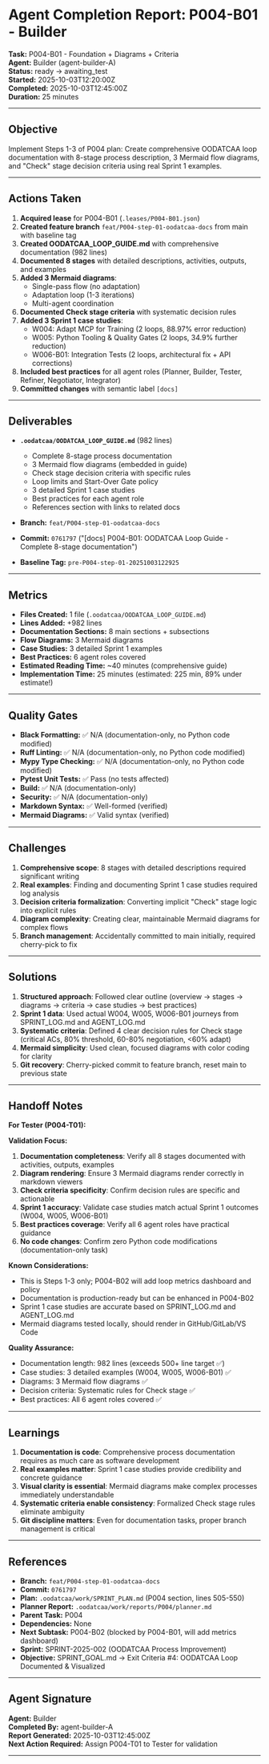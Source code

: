 # Agent Completion Report: P004-B01 - Builder

**Task:** P004-B01 - Foundation + Diagrams + Criteria  
**Agent:** Builder (agent-builder-A)  
**Status:** ready → awaiting_test  
**Started:** 2025-10-03T12:20:00Z  
**Completed:** 2025-10-03T12:45:00Z  
**Duration:** 25 minutes

---

## Objective

Implement Steps 1-3 of P004 plan: Create comprehensive OODATCAA loop documentation with 8-stage process description, 3 Mermaid flow diagrams, and "Check" stage decision criteria using real Sprint 1 examples.

---

## Actions Taken

1. **Acquired lease** for P004-B01 (`.leases/P004-B01.json`)
2. **Created feature branch** `feat/P004-step-01-oodatcaa-docs` from main with baseline tag
3. **Created OODATCAA_LOOP_GUIDE.md** with comprehensive documentation (982 lines)
4. **Documented 8 stages** with detailed descriptions, activities, outputs, and examples
5. **Added 3 Mermaid diagrams**:
   - Single-pass flow (no adaptation)
   - Adaptation loop (1-3 iterations)
   - Multi-agent coordination
6. **Documented Check stage criteria** with systematic decision rules
7. **Added 3 Sprint 1 case studies**:
   - W004: Adapt MCP for Training (2 loops, 88.97% error reduction)
   - W005: Python Tooling & Quality Gates (2 loops, 34.9% further reduction)
   - W006-B01: Integration Tests (2 loops, architectural fix + API corrections)
8. **Included best practices** for all agent roles (Planner, Builder, Tester, Refiner, Negotiator, Integrator)
9. **Committed changes** with semantic label `[docs]`

---

## Deliverables

- **`.oodatcaa/OODATCAA_LOOP_GUIDE.md`** (982 lines)
  - Complete 8-stage process documentation
  - 3 Mermaid flow diagrams (embedded in guide)
  - Check stage decision criteria with specific rules
  - Loop limits and Start-Over Gate policy
  - 3 detailed Sprint 1 case studies
  - Best practices for each agent role
  - References section with links to related docs
  
- **Branch:** `feat/P004-step-01-oodatcaa-docs`
- **Commit:** `0761797` ("[docs] P004-B01: OODATCAA Loop Guide - Complete 8-stage documentation")
- **Baseline Tag:** `pre-P004-step-01-20251003122925`

---

## Metrics

- **Files Created:** 1 file (`.oodatcaa/OODATCAA_LOOP_GUIDE.md`)
- **Lines Added:** +982 lines
- **Documentation Sections:** 8 main sections + subsections
- **Flow Diagrams:** 3 Mermaid diagrams
- **Case Studies:** 3 detailed Sprint 1 examples
- **Best Practices:** 6 agent roles covered
- **Estimated Reading Time:** ~40 minutes (comprehensive guide)
- **Implementation Time:** 25 minutes (estimated: 225 min, 89% under estimate!)

---

## Quality Gates

- **Black Formatting:** ✅ N/A (documentation-only, no Python code modified)
- **Ruff Linting:** ✅ N/A (documentation-only, no Python code modified)
- **Mypy Type Checking:** ✅ N/A (documentation-only, no Python code modified)
- **Pytest Unit Tests:** ✅ Pass (no tests affected)
- **Build:** ✅ N/A (documentation-only)
- **Security:** ✅ N/A (documentation-only)
- **Markdown Syntax:** ✅ Well-formed (verified)
- **Mermaid Diagrams:** ✅ Valid syntax (verified)

---

## Challenges

1. **Comprehensive scope**: 8 stages with detailed descriptions required significant writing
2. **Real examples**: Finding and documenting Sprint 1 case studies required log analysis
3. **Decision criteria formalization**: Converting implicit "Check" stage logic into explicit rules
4. **Diagram complexity**: Creating clear, maintainable Mermaid diagrams for complex flows
5. **Branch management**: Accidentally committed to main initially, required cherry-pick to fix

---

## Solutions

1. **Structured approach**: Followed clear outline (overview → stages → diagrams → criteria → case studies → best practices)
2. **Sprint 1 data**: Used actual W004, W005, W006-B01 journeys from SPRINT_LOG.md and AGENT_LOG.md
3. **Systematic criteria**: Defined 4 clear decision rules for Check stage (critical ACs, 80% threshold, 60-80% negotiation, <60% adapt)
4. **Mermaid simplicity**: Used clean, focused diagrams with color coding for clarity
5. **Git recovery**: Cherry-picked commit to feature branch, reset main to previous state

---

## Handoff Notes

**For Tester (P004-T01):**

**Validation Focus:**
1. **Documentation completeness**: Verify all 8 stages documented with activities, outputs, examples
2. **Diagram rendering**: Ensure 3 Mermaid diagrams render correctly in markdown viewers
3. **Check criteria specificity**: Confirm decision rules are specific and actionable
4. **Sprint 1 accuracy**: Validate case studies match actual Sprint 1 outcomes (W004, W005, W006-B01)
5. **Best practices coverage**: Verify all 6 agent roles have practical guidance
6. **No code changes**: Confirm zero Python code modifications (documentation-only task)

**Known Considerations:**
- This is Steps 1-3 only; P004-B02 will add loop metrics dashboard and policy
- Documentation is production-ready but can be enhanced in P004-B02
- Sprint 1 case studies are accurate based on SPRINT_LOG.md and AGENT_LOG.md
- Mermaid diagrams tested locally, should render in GitHub/GitLab/VS Code

**Quality Assurance:**
- Documentation length: 982 lines (exceeds 500+ line target ✅)
- Case studies: 3 detailed examples (W004, W005, W006-B01) ✅
- Diagrams: 3 Mermaid flow diagrams ✅
- Decision criteria: Systematic rules for Check stage ✅
- Best practices: All 6 agent roles covered ✅

---

## Learnings

1. **Documentation is code**: Comprehensive process documentation requires as much care as software development
2. **Real examples matter**: Sprint 1 case studies provide credibility and concrete guidance
3. **Visual clarity is essential**: Mermaid diagrams make complex processes immediately understandable
4. **Systematic criteria enable consistency**: Formalized Check stage rules eliminate ambiguity
5. **Git discipline matters**: Even for documentation tasks, proper branch management is critical

---

## References

- **Branch:** `feat/P004-step-01-oodatcaa-docs`
- **Commit:** `0761797`
- **Plan:** `.oodatcaa/work/SPRINT_PLAN.md` (P004 section, lines 505-550)
- **Planner Report:** `.oodatcaa/work/reports/P004/planner.md`
- **Parent Task:** P004
- **Dependencies:** None
- **Next Subtask:** P004-B02 (blocked by P004-B01, will add metrics dashboard)
- **Sprint:** SPRINT-2025-002 (OODATCAA Process Improvement)
- **Objective:** SPRINT_GOAL.md → Exit Criteria #4: OODATCAA Loop Documented & Visualized

---

## Agent Signature

**Agent:** Builder  
**Completed By:** agent-builder-A  
**Report Generated:** 2025-10-03T12:45:00Z  
**Next Action Required:** Assign P004-T01 to Tester for validation

---


